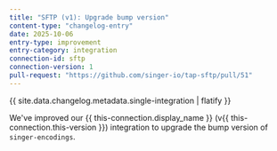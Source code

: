 ```yaml
---
title: "SFTP (v1): Upgrade bump version"
content-type: "changelog-entry"
date: 2025-10-06
entry-type: improvement
entry-category: integration
connection-id: sftp
connection-version: 1
pull-request: "https://github.com/singer-io/tap-sftp/pull/51"
---
```

{{ site.data.changelog.metadata.single-integration | flatify }}

We've improved our {{ this-connection.display_name }} (v{{ this-connection.this-version }}) integration to upgrade the bump version of `singer-encodings`.